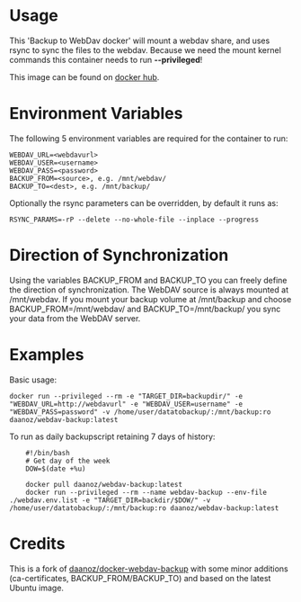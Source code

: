 # Usage
This 'Backup to WebDav docker' will mount a webdav share, and uses rsync to sync the files to the webdav. Because we need the mount kernel commands this container needs to run __--privileged__!

This image can be found on [docker hub](https://hub.docker.com/r/fdock/webdav-backup/).

# Environment Variables

The following 5 environment variables are required for the container to run:

    WEBDAV_URL=<webdavurl>
    WEBDAV_USER=<username>
    WEBDAV_PASS=<password>
    BACKUP_FROM=<source>, e.g. /mnt/webdav/
    BACKUP_TO=<dest>, e.g. /mnt/backup/

Optionally the rsync parameters can be overridden, by default it runs as:

    RSYNC_PARAMS=-rP --delete --no-whole-file --inplace --progress

# Direction of Synchronization

Using the variables BACKUP_FROM and BACKUP_TO you can freely define the direction of synchronization. The WebDAV source is always mounted at /mnt/webdav. If you mount your backup volume at /mnt/backup and choose BACKUP_FROM=/mnt/webdav/ and BACKUP_TO=/mnt/backup/ you sync your data from the WebDAV server.

# Examples

Basic usage:

    docker run --privileged --rm -e "TARGET_DIR=backupdir/" -e "WEBDAV_URL=http://webdavurl" -e "WEBDAV_USER=username" -e "WEBDAV_PASS=password" -v /home/user/datatobackup/:/mnt/backup:ro daanoz/webdav-backup:latest

To run as daily backupscript retaining 7 days of history:

        #!/bin/bash
        # Get day of the week
        DOW=$(date +%u)

        docker pull daanoz/webdav-backup:latest
        docker run --privileged --rm --name webdav-backup --env-file ./webdav.env.list -e "TARGET_DIR=backdir/$DOW/" -v /home/user/datatobackup/:/mnt/backup:ro daanoz/webdav-backup:latest

# Credits

This is a fork of [daanoz/docker-webdav-backup](https://github.com/daanoz/docker-webdav-backup) with some minor additions (ca-certificates, BACKUP_FROM/BACKUP_TO) and based on the latest Ubuntu image.

